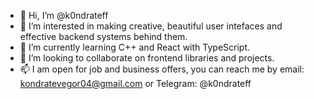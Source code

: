 - 👋 Hi, I’m @k0ndrateff
- 👀 I’m interested in making creative, beautiful user intefaces and effective backend systems behind them.
- 🌱 I’m currently learning C++ and React with TypeScript.
- 💞️ I’m looking to collaborate on frontend libraries and projects.
- 📫 I am open for job and business offers, you can reach me by email: kondratevegor04@gmail.com or Telegram: @k0ndrateff
